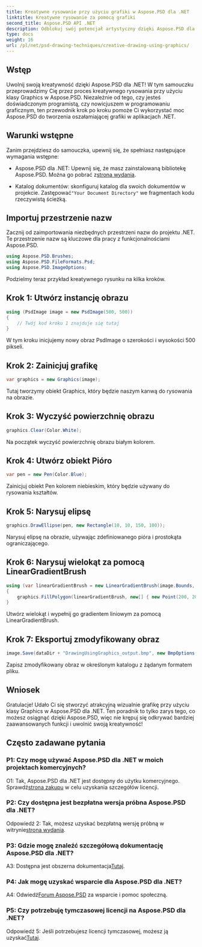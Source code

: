 ```yaml
---
title: Kreatywne rysowanie przy użyciu grafiki w Aspose.PSD dla .NET
linktitle: Kreatywne rysowanie za pomocą grafiki
second_title: Aspose.PSD API .NET
description: Odblokuj swój potencjał artystyczny dzięki Aspose.PSD dla .NET! Postępuj zgodnie z naszym samouczkiem dotyczącym kreatywnego rysowania za pomocą grafiki.
type: docs
weight: 16
url: /pl/net/psd-drawing-techniques/creative-drawing-using-graphics/
---
```

## Wstęp

Uwolnij swoją kreatywność dzięki Aspose.PSD dla .NET! W tym samouczku przeprowadzimy Cię przez proces kreatywnego rysowania przy użyciu klasy Graphics w Aspose.PSD. Niezależnie od tego, czy jesteś doświadczonym programistą, czy nowicjuszem w programowaniu graficznym, ten przewodnik krok po kroku pomoże Ci wykorzystać moc Aspose.PSD do tworzenia oszałamiającej grafiki w aplikacjach .NET.

## Warunki wstępne

Zanim przejdziesz do samouczka, upewnij się, że spełniasz następujące wymagania wstępne:

-  Aspose.PSD dla .NET: Upewnij się, że masz zainstalowaną bibliotekę Aspose.PSD. Można go pobrać z[strona wydania](https://releases.aspose.com/psd/net/).

-  Katalog dokumentów: skonfiguruj katalog dla swoich dokumentów w projekcie. Zastępować`"Your Document Directory"` we fragmentach kodu rzeczywistą ścieżką.

## Importuj przestrzenie nazw

Zacznij od zaimportowania niezbędnych przestrzeni nazw do projektu .NET. Te przestrzenie nazw są kluczowe dla pracy z funkcjonalnościami Aspose.PSD.

```csharp
using Aspose.PSD.Brushes;
using Aspose.PSD.FileFormats.Psd;
using Aspose.PSD.ImageOptions;
```

Podzielmy teraz przykład kreatywnego rysunku na kilka kroków.

## Krok 1: Utwórz instancję obrazu

```csharp
using (PsdImage image = new PsdImage(500, 500))
{
    // Twój kod kroku 1 znajduje się tutaj
}
```

W tym kroku inicjujemy nowy obraz PsdImage o szerokości i wysokości 500 pikseli.

## Krok 2: Zainicjuj grafikę

```csharp
var graphics = new Graphics(image);
```

Tutaj tworzymy obiekt Graphics, który będzie naszym kanwą do rysowania na obrazie.

## Krok 3: Wyczyść powierzchnię obrazu

```csharp
graphics.Clear(Color.White);
```

Na początek wyczyść powierzchnię obrazu białym kolorem.

## Krok 4: Utwórz obiekt Pióro

```csharp
var pen = new Pen(Color.Blue);
```

Zainicjuj obiekt Pen kolorem niebieskim, który będzie używany do rysowania kształtów.

## Krok 5: Narysuj elipsę

```csharp
graphics.DrawEllipse(pen, new Rectangle(10, 10, 150, 100));
```

Narysuj elipsę na obrazie, używając zdefiniowanego pióra i prostokąta ograniczającego.

## Krok 6: Narysuj wielokąt za pomocą LinearGradientBrush

```csharp
using (var linearGradientBrush = new LinearGradientBrush(image.Bounds, Color.Red, Color.White, 45f))
{
    graphics.FillPolygon(linearGradientBrush, new[] { new Point(200, 200), new Point(400, 200), new Point(250, 350) });
}
```

Utwórz wielokąt i wypełnij go gradientem liniowym za pomocą LinearGradientBrush.

## Krok 7: Eksportuj zmodyfikowany obraz

```csharp
image.Save(dataDir + "DrawingUsingGraphics_output.bmp", new BmpOptions());
```

Zapisz zmodyfikowany obraz w określonym katalogu z żądanym formatem pliku.

## Wniosek

Gratulacje! Udało Ci się stworzyć atrakcyjną wizualnie grafikę przy użyciu klasy Graphics w Aspose.PSD dla .NET. Ten poradnik to tylko zarys tego, co możesz osiągnąć dzięki Aspose.PSD, więc nie krępuj się odkrywać bardziej zaawansowanych funkcji i uwolnić swoją kreatywność!

## Często zadawane pytania

### P1: Czy mogę używać Aspose.PSD dla .NET w moich projektach komercyjnych?

 O1: Tak, Aspose.PSD dla .NET jest dostępny do użytku komercyjnego. Sprawdź[strona zakupu](https://purchase.aspose.com/buy) w celu uzyskania szczegółów licencji.

### P2: Czy dostępna jest bezpłatna wersja próbna Aspose.PSD dla .NET?

 Odpowiedź 2: Tak, możesz uzyskać bezpłatną wersję próbną w witrynie[strona wydania](https://releases.aspose.com/).

### P3: Gdzie mogę znaleźć szczegółową dokumentację Aspose.PSD dla .NET?

 A3: Dostępna jest obszerna dokumentacja[Tutaj](https://reference.aspose.com/psd/net/).

### P4: Jak mogę uzyskać wsparcie dla Aspose.PSD dla .NET?

 A4: Odwiedź[Forum Aspose.PSD](https://forum.aspose.com/c/psd/34) za wsparcie i pomoc społeczną.

### P5: Czy potrzebuję tymczasowej licencji na Aspose.PSD dla .NET?

 Odpowiedź 5: Jeśli potrzebujesz licencji tymczasowej, możesz ją uzyskać[Tutaj](https://purchase.aspose.com/temporary-license/).

